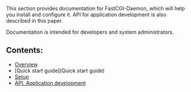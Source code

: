 This section provides documentation for FastCGI-Daemon, which will help you install and configure it.
API for application development is also described in this paper.

Documentation is intended for developers and system administrators.

## Contents:
* [Overview](Overview.md)
* [Quick start guide](Quick start guide)
* [Setup](Setup)
* [API. Application development](API.-Application-development)
